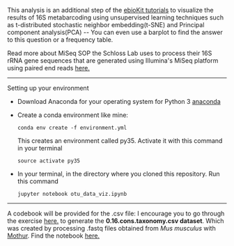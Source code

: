 This analysis is an additional step of the [ebioKit tutorials](http://77.235.253.122/tutorials/courses/16s-metabarcoding-analysis/) to visualize the results of 16S metabarcoding using unsupervised learning techniques such as t-distributed stochastic neighbor embedding(t-SNE) and Principal component analysis(PCA) -- You can even use a barplot to find the answer to this question or a frequency table.

Read more about MiSeq SOP the Schloss Lab uses to process their 16S rRNA gene sequences that are generated using Illumina's MiSeq platform using paired end reads [here.](https://www.mothur.org/wiki/MiSeq_SOP)

---
Setting up your environment
* Download Anaconda for your operating system for Python 3 [anaconda](https://www.anaconda.com/download/)
* Create a conda environment like mine:

  `conda env create -f environment.yml`

  This creates an environment called py35. Activate it with this command in your terminal

  `source activate py35`

* In your terminal, in the directory where you cloned this repository. Run this command

  `jupyter notebook otu_data_viz.ipynb`
    
---

A codebook will be provided for the .csv file: I encourage you to go through the exercise [here.](http://77.235.253.122/tutorials/courses/16s-metabarcoding-analysis/) to generate the **0.16.cons.taxonomy.csv dataset**. Which was created by processing .fastq files obtained from *Mus musculus* with [Mothur](https://www.mothur.org/). Find the notebook [here.](https://nbviewer.jupyter.org/github/Shuyib/mouse_gut_OTU/blob/master/otu_data_viz.ipynb)


 
